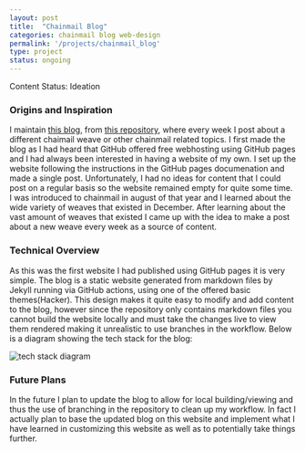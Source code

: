 ```yaml
---
layout: post
title:  "Chainmail Blog"
categories: chainmail blog web-design
permalink: '/projects/chainmail_blog'
type: project
status: ongoing
---
```


Content Status: Ideation

### Origins and Inspiration

I maintain [this blog](https://moaatt2.github.io/test-blog/), from [this repository](https://github.com/moaatt2/test-blog), where every week I post about a different chaimail weave or other chainmail related topics. I first made the blog as I had heard that GitHub offered free webhosting using GitHub pages and I had always been interested in having a website of my own. I set up the website following the instructions in the GitHub pages documenation and made a single post. Unfortunately, I had no ideas for content that I could post on a regular basis so the website remained empty for quite some time. I was introduced to chainmail in august of that year and I learned about the wide variety of weaves that existed in December. After learning about the vast amount of weaves that existed I came up with the idea to make a post about a new weave every week as a source of content.

### Technical Overview

As this was the first website I had published using GitHub pages it is very simple. The blog is a static website generated from markdown files by Jekyll running via GitHub actions, using one of the offered basic themes(Hacker). This design makes it quite easy to modify and add content to the blog, however since the repository only contains markdown files you cannot build the website locally and must take the changes live to view them rendered making it unrealistic to use branches in the workflow. Below is a diagram showing the tech stack for the blog:

![tech stack diagram](/assets/images/projects/2022-06-19-chainmail-blog/tech_stack_diagram.png)

### Future Plans

In the future I plan to update the blog to allow for local building/viewing  and thus the use of branching in the repository to clean up my workflow. In fact I actually plan to base the updated blog on this website and implement what I have learned in customizing this website as well as to potentially take things further.

